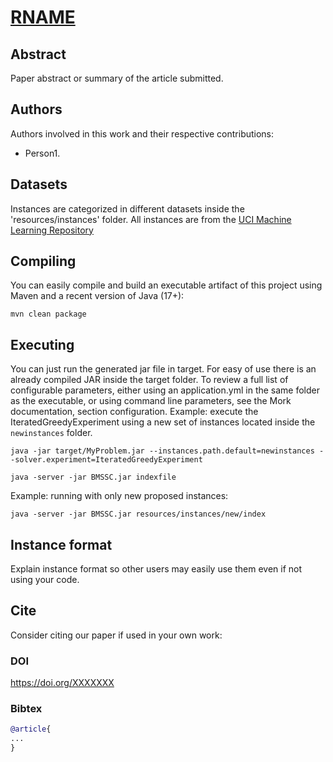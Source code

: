 # [__RNAME__](https://doi.org/XXXXX)

## Abstract
Paper abstract or summary of the article submitted.

## Authors
Authors involved in this work and their respective contributions:
- Person1.

## Datasets

Instances are categorized in different datasets inside the 'resources/instances' folder. All instances are from the [UCI Machine Learning Repository](https://archive.ics.uci.edu/ml/index.php)

## Compiling

You can easily compile and build an executable artifact of this project using Maven and a recent version of Java (17+):
```text
mvn clean package
```

## Executing

You can just run the generated jar file in target. For easy of use there is an already compiled JAR inside the target folder.
To review a full list of configurable parameters, either using an application.yml in the same folder as the executable, or using command line parameters, see the Mork documentation, section configuration.
Example: execute the IteratedGreedyExperiment using a new set of instances located inside the `newinstances` folder.

```text
java -jar target/MyProblem.jar --instances.path.default=newinstances --solver.experiment=IteratedGreedyExperiment
```

```
java -server -jar BMSSC.jar indexfile
```

Example: running with only new proposed instances:
```
java -server -jar BMSSC.jar resources/instances/new/index
```

## Instance format

Explain instance format so other users may easily use them even if not using your code.


## Cite

Consider citing our paper if used in your own work:

### DOI
https://doi.org/XXXXXXX

### Bibtex
```bibtex
@article{
...
}
```
